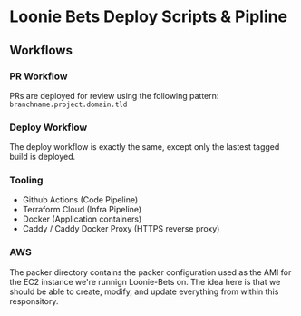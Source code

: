# Loonie Bets Deploy Scripts & Pipline

## Workflows

### PR Workflow

PRs are deployed for review using the following pattern:   
`branchname.project.domain.tld`

### Deploy Workflow

The deploy workflow is exactly the same, except only the lastest tagged build is deployed.

### Tooling
- Github Actions (Code Pipeline)
- Terraform Cloud (Infra Pipeline)
- Docker (Application containers)
- Caddy / Caddy Docker Proxy (HTTPS reverse proxy)

### AWS

The packer directory contains the packer configuration used as the AMI for the EC2 instance we're runnign Loonie-Bets on. The idea here is that we should be able to create, modify, and update everything from within this responsitory. 

